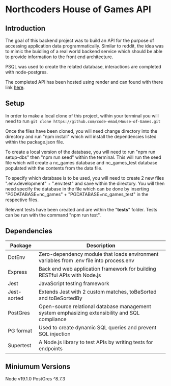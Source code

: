 # Northcoders House of Games API

## Introduction 
The goal of this backend project was to build an API for the purpose of accessing application data programmatically. Similar to reddit, the idea was to mimic the buidling of a real world backend service which should be able to provide information to the front end architecture. 

PSQL was used to create the related database, interactions are completed with node-postgres. 

The completed API has been hosted using render and can found with there link [here](https://emads-be-project.onrender.com/api).

## Setup
In order to make a local clone of this project, within your terminal you will need to run `git clone https://github.com/code-emad/House-of-Games.git`

Once the files have been cloned, you will need change directory into the directory and run "npm install" which will install the dependencies listed within the package.json file. 

To create a local version of the database, you will need to run "npm run setup-dbs" then "npm run seed" within the terminal. This will run the seed file which will create a nc_games database and nc_games_test database populated with the contents from the data file.

To specify which database is to be used, you will need to create 2 new files ".env.development" + ".env.test" and save within the directory. You will then need specify the database in the file which can be done by inserting "PGDATABASE=nc_games" + "PGDATABASE=nc_games_test" in the respective files.

Relevent tests have been created and are within the "__tests__" folder. Tests can be run with the command "npm run test".

## Dependencies
| Package     | Description                                                               |
| ----------- | ------------------------------------------------------------------------- |
| DotEnv  | Zero-dependency module that loads environment variables from .env file into process.env|
| Express     | Back end web application framework for building RESTful APIs with Node.js |
| Jest        | JavaScript testing framework                                                             |
| Jest-sorted | Extends Jest with 2 custom matches, toBeSorted and toBeSortedBy                                             |
| PostGres    | Open-source relational database management system emphasizing extensibility and SQL compliance|
| PG format   | Used to create dynamic SQL queries and prevent SQL injection                                  |
| Supertest   | A Node.js library to test APIs by writing tests for endpoints                                                        |

## Miniumum Versions
Node v19.1.0
PostGres ^8.7.3